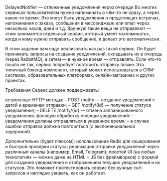 DelayedNotifier — отложенные уведомления через очереди
Во многих сервисах пользователям нужно напоминать о чём-то не сразу, а через какое-то время. Это могут быть уведомления о предстоящих встречах, напоминания о заказе, сообщения в мессенджере или email через несколько часов, дней и т.д. Вручную такие вещи не отправляют — этим занимается отдельный сервис, который умеет «запоминать», когда и кому нужно отправить сообщение, и делает это автоматически.

В этом задании вам надо реализовать как раз такой сервис. Он будет принимать запросы на создание уведомлений, складывать их в очередь (через RabbitMQ), а затем — в нужное время — отправлять. Если что-то пошло не так, сервис попробует повторить отправку позже. Это типичный бэкенд-компонент, который может использоваться в CRM-системах, образовательных платформах, онлайн-магазинах и других проектах.

Требования
Cервис должен поддерживать:

встроенные HTTP-методы:
– POST /notify — создание уведомлений с датой и временем отправки;
– GET /notify/{id} — получение статуса уведомления;
– DELETE /notify/{id} — отмена запланированного уведомления.
фоновую обработку очереди уведомлений:
– уведомления должны отправляться в указанное время;
– в случае ошибки отправка должна повторяться (с экспоненциальной задержкой).


Дополнительно (будет плюсом):
использование Redis для кэширования и быстрой проверки статуса;
реализация отправки уведомлений через различные каналы (например, Email, Telegram);
простой UI (на любых технологиях — можно даже на HTML + JS без фреймворков) с формой для создания уведомления и отображением текущих уведомлений и их статусов. Это поможет протестировать сервис без ручных curl-запросов и наглядно увидеть, как он работает.